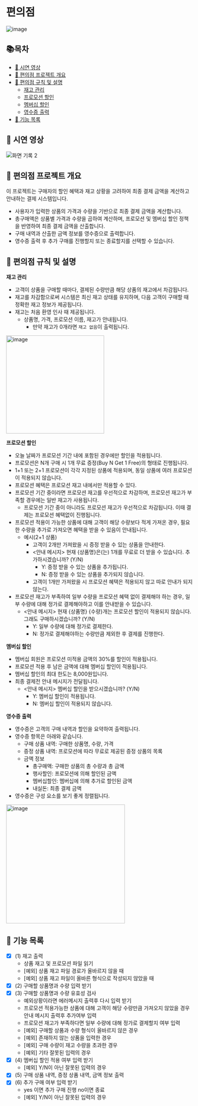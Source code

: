 # 편의점

![image](https://github.com/user-attachments/assets/811be804-81f8-4fad-a5d2-ebf9f9fac646)

## 📚목차

- [🎥 시연 영상](#-시연-영상)
- [🚀 편의점 프로젝트 개요](#-편의점-프로젝트-개요)
- [📌 편의점 규칙 및 설명](#-편의점-규칙-및-설명)
    - [재고 관리](#재고-관리)
    - [프로모션 할인](#프로모션-할인)
    - [멤버십 할인](#멤버십-할인)
    - [영수증 출력](#영수증-출력)
- [💎 기능 목록](#-기능-목록)

## 🎥 시연 영상

![화면 기록 2](https://github.com/user-attachments/assets/34fe34e9-51d0-4340-97ab-162c38d4aded)

## 🚀 편의점 프로젝트 개요

이 프로젝트는 구매자의 할인 혜택과 재고 상황을 고려하여 최종 결제 금액을 계산하고 안내하는 결제 시스템입니다.

- 사용자가 입력한 상품의 가격과 수량을 기반으로 최종 결제 금액을 계산합니다.
- 총구매액은 상품별 가격과 수량을 곱하여 계산하며, 프로모션 및 멤버십 할인 정책을 반영하여 최종 결제 금액을 산출합니다.
- 구매 내역과 산출한 금액 정보를 영수증으로 출력합니다.
- 영수증 출력 후 추가 구매를 진행할지 또는 종료할지를 선택할 수 있습니다.

## 📌 편의점 규칙 및 설명

**재고 관리**

- 고객이 상품을 구매할 때마다, 결제된 수량만큼 해당 상품의 재고에서 차감됩니다.
- 재고를 차감함으로써 시스템은 최신 재고 상태를 유지하며, 다음 고객이 구매할 때 정확한 재고 정보가 제공됩니다.
- 재고는 처음 환영 인사 때 제공됩니다.
    - 상품명, 가격, 프로모션 이름, 재고가 안내됩니다.
        - 만약 재고가 0개라면 `재고 없음`이 출력됩니다.

<img width="264" alt="image" src="https://github.com/user-attachments/assets/94be4ffa-275d-4b1e-9a45-8e7dcd8347be">


**프로모션 할인**

- 오늘 날짜가 프로모션 기간 내에 포함된 경우에만 할인을 적용됩니다.
- 프로모션은 N개 구매 시 1개 무료 증정(Buy N Get 1 Free)의 형태로 진행됩니다.
- 1+1 또는 2+1 프로모션이 각각 지정된 상품에 적용되며, 동일 상품에 여러 프로모션이 적용되지 않습니다.
- 프로모션 혜택은 프로모션 재고 내에서만 적용할 수 있다.
- 프로모션 기간 중이라면 프로모션 재고를 우선적으로 차감하며, 프로모션 재고가 부족할 경우에는 일반 재고가 사용됩니다.
    - 프로모션 기간 중이 아니라도 프로모션 재고가 우선적으로 차감됩니다. 이때 결제는 프로모션 혜택없이 진행됩니다.
- 프로모션 적용이 가능한 상품에 대해 고객이 해당 수량보다 적게 가져온 경우, 필요한 수량을 추가로 가져오면 혜택을 받을 수 있음이 안내됩니다.
    - 예시(2+1 상품)
        - 고객이 2개만 가져왔을 시 증정 받을 수 있는 상품을 안내한다.
        - <안내 메시지> 현재 {상품명}은(는) 1개를 무료로 더 받을 수 있습니다. 추가하시겠습니까? (Y/N)
            - Y: 증정 받을 수 있는 상품을 추가됩니다.
            - N: 증정 받을 수 있는 상품을 추가되지 않습니다.
        - 고객이 1개만 가져왔을 시 프로모션 혜택은 적용되지 않고 따로 안내가 되지 않는다.
- 프로모션 재고가 부족하여 일부 수량을 프로모션 혜택 없이 결제해야 하는 경우, 일부 수량에 대해 정가로 결제해야하고 이를 안내받을 수 있습니다.
    - <안내 메시지> 현재 {상품명} {수량}개는 프로모션 할인이 적용되지 않습니다. 그래도 구매하시겠습니까? (Y/N)
        - Y: 일부 수량에 대해 정가로 결제한다.
        - N: 정가로 결제해야하는 수량만큼 제외한 후 결제를 진행한다.

**멤버십 할인**

- 멤버십 회원은 프로모션 미적용 금액의 30%를 할인이 적용됩니다.
- 프로모션 적용 후 남은 금액에 대해 멤버십 할인이 적용됩니다.
- 멤버십 할인의 최대 한도는 8,000원입니다.
- 최종 결제전 안내 메시지가 전달됩니다.
    - <안내 메시지> 멤버십 할인을 받으시겠습니까? (Y/N)
        - Y: 멤버십 할인이 적용됩니다.
        - N: 멤버십 할인이 적용되지 않습니다.

**영수증 출력**

- 영수증은 고객의 구매 내역과 할인을 요약하여 출력됩니다.
- 영수증 항목은 아래와 같습니다.
    - 구매 상품 내역: 구매한 상품명, 수량, 가격
    - 증정 상품 내역: 프로모션에 따라 무료로 제공된 증정 상품의 목록
    - 금액 정보
        - 총구매액: 구매한 상품의 총 수량과 총 금액
        - 행사할인: 프로모션에 의해 할인된 금액
        - 멤버십할인: 멤버십에 의해 추가로 할인된 금액
        - 내실돈: 최종 결제 금액
- 영수증은 구성 요소를 보기 좋게 정렬됩니다.

<img width="320" alt="image" src="https://github.com/user-attachments/assets/a82b976c-2673-426e-bab3-16e45a4c0ab8">

## 💎 기능 목록

- [x] (1) 재고 출력
    - 상품 재고 및 프로모션 파일 읽기
    - [예외] 상품 재고 파일 경로가 올바르지 않을 때
    - [예외] 상품 재고 파일이 올바른 형식으로 작성되지 않았을 때
- [x] (2) 구매할 상품명과 수량 입력 받기
- [x] (3) 구매할 상품명과 수량 유효성 검사
    - 예외상황이라면 에러메시지 출력후 다시 입력 받기
    - 프로모션 적용가능한 상품에 대해 고객이 해당 수량만큼 가져오지 않았을 경우 안내 메시지 출력후 추가여부 입력
    - 프로모션 재고가 부족하다면 일부 수량에 대해 정가로 결제할지 여부 입력
    - [예외] 구매할 상품과 수량 형식이 올바르지 않은 경우
    - [예외] 존재하지 않는 상품을 입력한 경우
    - [예외] 구매 수량이 재고 수량을 초과한 경우
    - [예외] 기타 잘못된 입력의 경우
- [x] (4) 멤버십 할인 적용 여부 입력 받기
    - [예외] Y/N이 아닌 잘못된 입력의 경우
- [x] (5) 구매 상품 내역, 증정 상품 내역, 금액 정보 출력
- [x] (6) 추가 구매 여부 입력 받기
    - yes 이면 추가 구매 진행 no이면 종료
    - [예외] Y/N이 아닌 잘못된 입력의 경우
